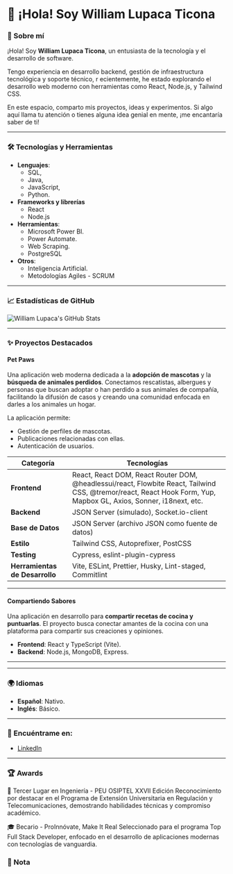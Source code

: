 # 👋 ¡Hola! Soy William Lupaca Ticona

### 🌟 Sobre mí

¡Hola! Soy **William Lupaca Ticona**, un entusiasta de la tecnología y el desarrollo de software.

Tengo experiencia en desarrollo backend, gestión de infraestructura tecnológica y soporte técnico, r  ecientemente, he estado explorando el desarrollo web moderno con herramientas como React, Node.js, y Tailwind CSS.

En este espacio, comparto mis proyectos, ideas y experimentos. Si algo aquí llama tu atención o tienes alguna idea genial en mente, ¡me encantaría saber de ti!


---

### 🛠️ Tecnologías y Herramientas

- **Lenguajes**:
  - SQL,
  - Java,
  - JavaScript,
  - Python.
- **Frameworks y librerías**
  - React
  - Node.js
- **Herramientas**:
  - Microsoft Power BI.
  - Power Automate.
  - Web Scraping.
  - PostgreSQL
- **Otros**:
  - Inteligencia Artificial.
  - Metodologías Agiles - SCRUM

---

### 📈 Estadísticas de GitHub

![William Lupaca's GitHub Stats](https://github-readme-stats.vercel.app/api?username=punobootcamper&show_icons=true&theme=radical)

---

### ✨ Proyectos Destacados

#### **Pet Paws**

Una aplicación web moderna dedicada a la **adopción de mascotas** y la **búsqueda de animales perdidos**. Conectamos rescatistas, albergues y personas que buscan adoptar o han perdido a sus animales de compañía, facilitando la difusión de casos y creando una comunidad enfocada en darles a los animales un hogar. 

La aplicación permite:
- Gestión de perfiles de mascotas.
- Publicaciones relacionadas con ellas.
- Autenticación de usuarios.

**Categoría** | **Tecnologías**  
---|---  
**Frontend** | React, React DOM, React Router DOM, @headlessui/react, Flowbite React, Tailwind CSS, @tremor/react, React Hook Form, Yup, Mapbox GL, Axios, Sonner, i18next, etc.  
**Backend** | JSON Server (simulado), Socket.io-client  
**Base de Datos** | JSON Server (archivo JSON como fuente de datos)  
**Estilo** | Tailwind CSS, Autoprefixer, PostCSS  
**Testing** | Cypress, eslint-plugin-cypress  
**Herramientas de Desarrollo** | Vite, ESLint, Prettier, Husky, Lint-staged, Commitlint  

---

#### **Compartiendo Sabores**

Una aplicación en desarrollo para **compartir recetas de cocina y puntuarlas**. El proyecto busca conectar amantes de la cocina con una plataforma para compartir sus creaciones y opiniones.

- **Frontend**: React y TypeScript (Vite).
- **Backend**: Node.js, MongoDB, Express.

---

---


### 🌍 Idiomas

- **Español**: Nativo.
- **Inglés**: Básico.

---

### 🔗 Encuéntrame en:

- [LinkedIn](https://linkedin.com/in/WilliamLupaca)

---

### 🏆 Awards
🥉 Tercer Lugar en Ingeniería - PEU OSIPTEL XXVII Edición
Reconocimiento por destacar en el Programa de Extensión Universitaria en Regulación y Telecomunicaciones, demostrando habilidades técnicas y compromiso académico.

🎓 Becario - ProInnóvate, Make It Real
Seleccionado para el programa Top Full Stack Developer, enfocado en el desarrollo de aplicaciones modernas con tecnologías de vanguardia.

### 📝 Nota


